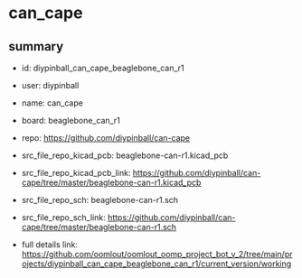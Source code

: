 # can_cape
 
## summary 
* id: diypinball_can_cape_beaglebone_can_r1
* user: diypinball
* name: can_cape
* board: beaglebone_can_r1
* repo: https://github.com/diypinball/can-cape
* src_file_repo_kicad_pcb: beaglebone-can-r1.kicad_pcb
* src_file_repo_kicad_pcb_link: https://github.com/diypinball/can-cape/tree/master/beaglebone-can-r1.kicad_pcb


* src_file_repo_sch: beaglebone-can-r1.sch
* src_file_repo_sch_link: https://github.com/diypinball/can-cape/tree/master/beaglebone-can-r1.sch
* full details link: https://github.com/oomlout/oomlout_oomp_project_bot_v_2/tree/main/projects/diypinball_can_cape_beaglebone_can_r1/current_version/working  






